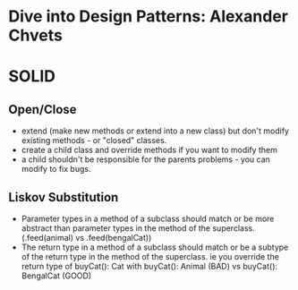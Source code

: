 # Dive into Design Patterns: Alexander Chvets

# SOLID

## Open/Close

- extend (make new methods or extend into a new class) but don't modify existing methods - or "closed" classes.
- create a child class and override methods if you want to modify them
- a child shouldn't be responsible for the parents problems - you can modify to fix bugs.

## Liskov Substitution

- Parameter types in a method of a subclass should match or
  be more abstract than parameter types in the method of the
  superclass. (.feed(animal) vs .feed(bengalCat))
- The return type in a method of a subclass should match or be
  a subtype of the return type in the method of the superclass.
  ie you override the return type of buyCat(): Cat with buyCat(): Animal (BAD) vs buyCat(): BengalCat (GOOD)

